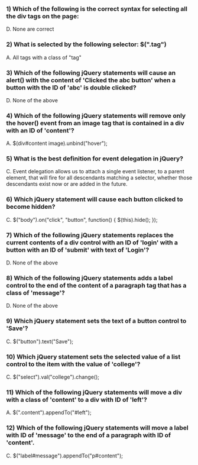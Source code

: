 ### 1) Which of the following is the correct syntax for selecting all the div tags on the page:
D. None are correct

### 2) What is selected by the following selector: $(".tag")
A. All tags with a class of "tag"

### 3) Which of the following jQuery statements will cause an alert() with the content of 'Clicked the abc button' when a button with the ID of 'abc' is double clicked?
D. None of the above

### 4) Which of the following jQuery statements will remove only the hover() event from an image tag that is contained in a div with an ID of 'content'?
A. $(div#content image).unbind("hover");

### 5) What is the best definition for event delegation in jQuery?
C. Event delegation allows us to attach a single event listener, to a parent element, that will fire for all descendants matching a selector, whether those descendants exist now or are added in the future.

### 6) Which jQuery statement will cause each button clicked to become hidden?
C. $("body").on("click", "button", function() { $(this).hide(); });

### 7) Which of the following jQuery statements replaces the current contents of a div control with an ID of 'login' with a button with an ID of 'submit' with text of 'Login'?
D. None of the above

### 8) Which of the following jQuery statements adds a label control to the end of the content of a paragraph tag that has a class of 'message'?
D. None of the above

### 9) Which jQuery statement sets the text of a button control to 'Save'?
C. $("button").text("Save");

### 10) Which jQuery statement sets the selected value of a list control to the item with the value of 'college'?
C. $("select").val("college").change();

### 11) Which of the following jQuery statements will move a div with a class of 'content' to a div with ID of 'left'?
A. $(".content").appendTo("#left");

### 12) Which of the following jQuery statements will move a label with ID of 'message' to the end of a paragraph with ID of 'content'.
C. $("label#message").appendTo("p#content");
